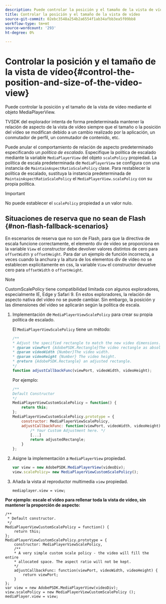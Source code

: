 ```yaml
---
description: Puede controlar la posición y el tamaño de la vista de vídeo mediante el objeto MediaPlayerView.
title: Controlar la posición y el tamaño de la vista de vídeo
source-git-commit: 02ebc3548a254b2a6554f1ab34afbb3ea5f09bb8
workflow-type: tm+mt
source-wordcount: '293'
ht-degree: 0%

---
```


# Controlar la posición y el tamaño de la vista de vídeo{#control-the-position-and-size-of-the-video-view}

Puede controlar la posición y el tamaño de la vista de vídeo mediante el objeto MediaPlayerView.

TVSDK del explorador intenta de forma predeterminada mantener la relación de aspecto de la vista de vídeo siempre que el tamaño o la posición del vídeo se modifican debido a un cambio realizado por la aplicación, un conmutador de perfil, un conmutador de contenido, etc.

Puede anular el comportamiento de relación de aspecto predeterminado especificando un *política de escalado*. Especifique la política de escalado mediante la variable `MediaPlayerView` del objeto `scalePolicy` propiedad. La política de escala predeterminada de `MediaPlayerView` se configura con una instancia de `MaintainAspectRatioScalePolicy` clase. Para restablecer la política de escalado, sustituya la instancia predeterminada de `MaintainAspectRatioScalePolicy` el `MediaPlayerView.scalePolicy` con su propia política.

>[!IMPORTANT]
>
>No puede establecer el `scalePolicy` propiedad a un valor nulo.

## Situaciones de reserva que no sean de Flash {#non-flash-fallback-scenarios}

En escenarios de reserva que no son de Flash, para que la directiva de escala funcione correctamente, el elemento div de vídeo se proporciona en la variable `View` el constructor debe devolver valores distintos de cero para `offsetWidth` y `offsetHeight`. Para dar un ejemplo de función incorrecta, a veces cuando la anchura y la altura de los elementos div de vídeo no se establecen explícitamente en css, la variable `View` el constructor devuelve cero para `offsetWidth` o `offsetHeight`.

>[!NOTE]
>
>CustomScalePolicy tiene compatibilidad limitada con algunos exploradores, especialmente IE, Edge y Safari 9. En estos exploradores, la relación de aspecto nativa del vídeo no se puede cambiar. Sin embargo, la posición y las dimensiones del vídeo se aplicarán según la política de escala.

1. Implementación de `MediaPlayerViewScalePolicy` para crear su propia política de escalado.

   El `MediaPlayerViewScalePolicy` tiene un método:

   ```js
   /** 
   * Adjust the specified rectangle to match the new video dimensions. 
   * @param viewPort {AdobePSDK.Rectangle}The video rectangle as absolute position. 
   * @param videoWidth {Number}The video width. 
   * @param videoHeight {Number} The video height. 
   * @return {AdobePSDK.Rectangle} an adjusted rectangle. 
   */ 
   function adjustCallbackFunc(viewPort, videoWidth, videoHeight);
   ```

   Por ejemplo:

   ```js
   /** 
   Default Constructor 
   */ 
   MediaPlayerViewCustomScalePolicy = function() { 
       return this; 
   }; 
   MediaPlayerViewCustomScalePolicy.prototype = { 
       constructor: MediaPlayerViewScalePolicy, 
       adjustCallbackFunc: function(viewPort, videoWidth, videoHeight) { 
           /* Your Custom Adjustment here. */ 
           [...] 
           return adjustedRectangle; 
       } 
   };
   ```

1. Asigne la implementación a `MediaPlayerView` propiedad.

   ```js
   var view = new AdobePSDK.MediaPlayerView(videoDiv); 
   view.scalePolicy= new MediaPlayerViewCustomScalePolicy();
   ```

1. Añada la vista al reproductor multimedia `view` propiedad.

   ```
   mediaplayer.view = view;
   ```

<!--<a id="example_ABCD79AE29DB4A668F9A8B729FE44AF9"></a>-->

**Por ejemplo: escale el vídeo para rellenar toda la vista de vídeo, sin mantener la proporción de aspecto:**

```
/** 
 * Default constructor. 
 */ 
MediaPlayerViewCustomScalePolicy = function() { 
    return this; 
}; 
MediaPlayerViewCustomScalePolicy.prototype = { 
    constructor: MediaPlayerViewScalePolicy, 
    /** 
    * A very simple custom scale policy - the video will fill the entire 
    * allocated space. The aspect ratio will not be kept. 
    */ 
    adjustCallbackFunc: function(viewPort, videoWidth, videoHeight) { 
        return viewPort; 
    } 
}; 
var view = new AdobePSDK.MediaPlayerView(videoDiv); 
view.scalePolicy = new MediaPlayerViewCustomScalePolicy (); 
mediaPlayer.view = view;
```
